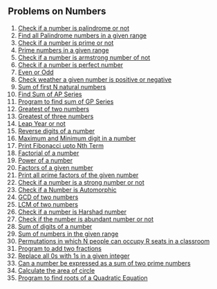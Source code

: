 <h2 class="has-text-align-left" id="point_3">Problems on Numbers</h2>
<ol>
   <li><a href="" target="_blank" rel="noreferrer noopener">Check if a number is palindrome or not</a></li>
   <li><a href="" target="_blank" rel="noreferrer noopener">Find all Palindrome numbers in a given range</a></li>
   <li><a href="" target="_blank" rel="noreferrer noopener">Check if a number is prime or not</a></li>
   <li><a href="" target="_blank" rel="noreferrer noopener">Prime numbers in a given range</a></li>
   <li><a href="" target="_blank" rel="noreferrer noopener">Check if a number is armstrong number of not</a></li>
   <li><a href="" target="_blank" rel="noreferrer noopener">Check if a number is perfect number</a></li>
   <li><a href="https://github.com/MrRaghavan/tcs-nqt-coding-sheets/blob/master/ProblemsOnNumbers/src/EvenOdd.java" target="_blank" rel="noreferrer noopener">Even or Odd</a></li>
   <li><a href="https://github.com/MrRaghavan/tcs-nqt-coding-sheets/blob/master/ProblemsOnNumbers/src/PositiveNegative.java" target="_blank" rel="noreferrer noopener">Check weather a given number is positive or negative</a></li>
   <li><a href="" target="_blank" rel="noreferrer noopener">Sum of first N natural numbers</a></li>
   <li><a href="" target="_blank" rel="noreferrer noopener">Find Sum of AP Series</a></li>
   <li><a href="" target="_blank" rel="noreferrer noopener">Program to find sum of GP Series</a></li>
   <li><a href="https://github.com/MrRaghavan/tcs-nqt-coding-sheets/blob/master/ProblemsOnNumbers/src/GreatestOfTwoNumbers.java" target="_blank" rel="noreferrer noopener">Greatest of two numbers</a></li>
   <li><a href="https://github.com/MrRaghavan/tcs-nqt-coding-sheets/blob/master/ProblemsOnNumbers/src/GreatestOfThreeNumbers.java" target="_blank" rel="noreferrer noopener">Greatest of three numbers</a></li>
   <li><a href="" target="_blank" rel="noreferrer noopener" title="check-if-given-year-is-a-leap-year-or-not/">Leap Year or not</a></li>
   <li><a href="" target="_blank" rel="noreferrer noopener">Reverse digits of a number</a></li>
   <li><a href="" target="_blank" rel="noreferrer noopener">Maximum and Minimum digit in a number</a></li>
   <li><a href="" target="_blank" rel="noreferrer noopener">Print Fibonacci upto Nth Term</a></li>
   <li><a href="" target="_blank" rel="noreferrer noopener">Factorial of a number</a></li>
   <li><a href="" target="_blank" rel="noreferrer noopener" title="calculate-the-power-of-a-number-binary-exponentiation/">Power of a number</a></li>
   <li><a href="" target="_blank" rel="noreferrer noopener">Factors of a given number</a></li>
   <li><a href="" target="_blank" rel="noreferrer noopener">Print all prime factors of the given number</a></li>
   <li><a href="" target="_blank" rel="noreferrer noopener">Check if a number is a strong number or not</a></li>
   <li><a href="" target="_blank" rel="noreferrer noopener">Check if a Number is Automorphic</a></li>
   <li><a href="" target="_blank" rel="noreferrer noopener">GCD of two numbers</a></li>
   <li><a href="" target="_blank" rel="noreferrer noopener">LCM of two numbers</a></li>
   <li><a href="" target="_blank" rel="noreferrer noopener">Check if a number is Harshad number</a></li>
   <li><a href="" target="_blank" rel="noreferrer noopener">Check if the number is abundant number or not</a></li>
   <li><a href="" target="_blank" rel="noreferrer noopener">Sum of digits of a number</a></li>
   <li><a href="" target="_blank" rel="noreferrer noopener">Sum of numbers in the given range</a></li>
   <li><a href="" target="_blank" rel="noreferrer noopener">Permutations in which N people can occupy R seats in a classroom</a></li>
   <li><a href="" target="_blank" rel="noreferrer noopener">Program to add two fractions</a></li>
   <li><a href="" target="_blank" rel="noreferrer noopener">Replace all 0s with 1s in a given integer</a></li>
   <li><a href="" target="_blank" rel="noreferrer noopener" title="Can a number be expressed as a sum of two prime numbers">Can a number be expressed as a sum of two prime numbers</a></li>
   <li><a href="" target="_blank" rel="noreferrer noopener">Calculate the area of circle</a></li>
   <li><a href="" target="_blank" rel="noreferrer noopener">Program to find roots of a Quadratic Equation</a></li>
</ol>
